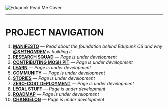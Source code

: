 <img src="assets/doc-images/edupunk-os-readme@2x.png" srcset="assets/doc-images/edupunk-os-readme@1x.png 1x, assets/doc-images/edupunk-os-readme@2x.png 2x" alt="Edupunk Read Me Cover">

---

# PROJECT NAVIGATION

1. **[MANIFESTO](docs/main/MANIFESTO.md)** _— Read about the foundation behind Edupunk OS and why **[@KHTHONDEV](https://github.com/khthondev)** is building it_
2. **[RESEARCH SQUAD](docs/research/RESEARCH.md)** _— Page is under development_
3. **[CONTRIBUTING MOSH PIT](docs/main/CONTRIBUTING.md)** _— Page is under development_
4. **[LEARN](docs/learn/LEARN.md)** _— Page is under development_
5. **[COMMUNITY](docs/main/COMMUNITY.md)** _— Page is under development_
6. **[STORIES](docs/stories/STORIES.md)** _— Page is under development_
7. **[ZERO-COST DEPLOYMENT](docs/deploy/ZERO-COST-DEPLOY.md)** _— Page is under development_
8. **[LEGAL STUFF](docs/main/LEGAL.md)** _— Page is under development_
9. **[ROADMAP](docs/main/ROADMAP.md)** _— Page is under development_
10. **[CHANGELOG](docs/main/CHANGELOG.md)** _— Page is under development_